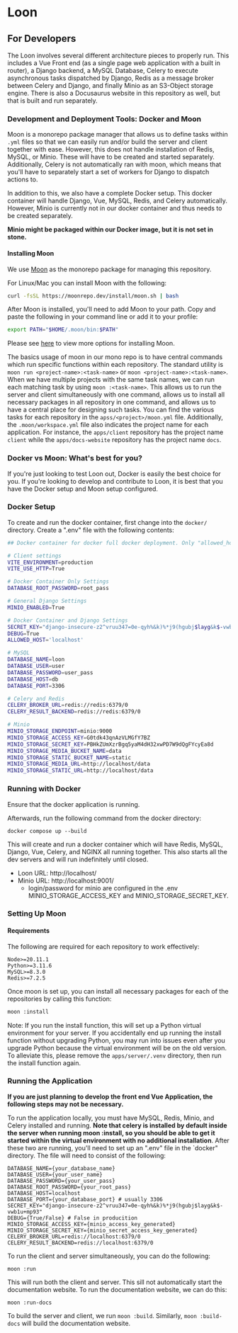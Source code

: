 # Loon

## For Developers

The Loon involves several different architecture pieces to properly run. This includes a Vue Front end (as a single page web application with a built in router), a Django backend, a MySQL Database, Celery to execute asynchronous tasks dispatched by Django, Redis as a message broker between Celery and Django, and finally Minio as an S3-Object storage engine. There is also a Docusaurus website in this repository as well, but that is built and run separately.

### Development and Deployment Tools: Docker and Moon

Moon is a monorepo package manager that allows us to define tasks within `.yml` files so that we can easily run and/or build the server and client together with ease. However, this does not handle installation of Redis, MySQL, or Minio. These will have to be created and started separately. Additionally, Celery is not automatically ran with moon, which means that you'll have to separately start a set of workers for Django to dispatch actions to.

In addition to this, we also have a complete Docker setup. This docker container will handle Django, Vue, MySQL, Redis, and Celery automatically. However, Minio is currently not in our docker container and thus needs to be created separately.

**Minio might be packaged within our Docker image, but it is not set in stone.**

#### Installing Moon

We use [Moon](https://moonrepo.dev/) as the monorepo package for managing this repository.

For Linux/Mac you can install Moon with the following:

```bash
curl -fsSL https://moonrepo.dev/install/moon.sh | bash
```

After Moon is installed, you'll need to add Moon to your path. Copy and paste the following in your command line or add it to your profile:

```bash
export PATH="$HOME/.moon/bin:$PATH"
```

Please see [here](https://moonrepo.dev/docs/install) to view more options for installing Moon.

The basics usage of moon in our mono repo is to have central commands which run specific functions within each repository. The standard utility is `moon run <project-name>:<task-name>` or `moon <project-name>:<task-name>`. When we have multiple projects with the same task names, we can run each matching task by using `moon :<task-name>`. This allows us to run the server and client simultaneously with one command, allows us to install all necessary packages in all repository in one command, and allows us to have a central place for designing such tasks. You can find the various tasks for each repository in the `apss/<project>/moon.yml` file. Additionally, the `.moon/workspace.yml` file also indicates the project name for each application. For instance, the `apps/client` repository has the project name `client` while the `apps/docs-website` repository has the project name `docs`.

### Docker vs Moon: What's best for you?

If you're just looking to test Loon out, Docker is easily the best choice for you. If you're looking to develop and contribute to Loon, it is best that you have the Docker setup and Moon setup configured.

### Docker Setup

To create and run the docker container, first change into the `docker/` directory. Create a ".env" file with the following contents:

```bash
## Docker container for docker full docker deployment. Only "allowed_host" needs to be changed when deploying on a non-local machine.

# Client settings
VITE_ENVIRONMENT=production
VITE_USE_HTTP=True

# Docker Container Only Settings
DATABASE_ROOT_PASSWORD=root_pass

# General Django Settings
MINIO_ENABLED=True

# Docker Container and Django Settings
SECRET_KEY="django-insecure-z2^vruu347=0e-qyh%&k)%*j9(hgubj$layg&k$-vwb1u+mp93"
DEBUG=True
ALLOWED_HOST='localhost'

# MySQL
DATABASE_NAME=loon
DATABASE_USER=user
DATABASE_PASSWORD=user_pass
DATABASE_HOST=db
DATABASE_PORT=3306

# Celery and Redis
CELERY_BROKER_URL=redis://redis:6379/0
CELERY_RESULT_BACKEND=redis://redis:6379/0

# Minio
MINIO_STORAGE_ENDPOINT=minio:9000
MINIO_STORAGE_ACCESS_KEY=G0tdk43qnAzVLMGfY7BZ
MINIO_STORAGE_SECRET_KEY=PBHkZUmXzrBgq5yaM4dH32xwPD7W9dQgFYcyEa8d
MINIO_STORAGE_MEDIA_BUCKET_NAME=data
MINIO_STORAGE_STATIC_BUCKET_NAME=static
MINIO_STORAGE_MEDIA_URL=http://localhost/data
MINIO_STORAGE_STATIC_URL=http://localhost/data
```

### Running with Docker

Ensure that the docker application is running.

Afterwards, run the following command from the docker directory:

`docker compose up --build`

This will create and run a docker container which will have Redis, MySQL, Django, Vue, Celery, and NGINX all running together.
This also starts all the dev servers and will run indefinitely until closed.

- Loon URL: http://localhost/
- Minio URL: http://localhost:9001/
  - login/password for minio are configured in the .env MINIO_STORAGE_ACCESS_KEY and MINIO_STORAGE_SECRET_KEY.


### Setting Up Moon

#### Requirements

The following are required for each repository to work effectively:

```
Node>=20.11.1
Python>=3.11.6
MySQL>=8.3.0
Redis>=7.2.5
```

Once moon is set up, you can install all necessary packages for each of the repositories by calling this function:

```bash
moon :install
```

Note: If you run the install function, this will set up a Python virtual environment for your server. If you accidentally end up running the install function without upgrading Python, you may run into issues even after you upgrade Python because the virtual environment will be on the old version. To alleviate this, please remove the `apps/server/.venv` directory, then run the install function again.

### Running the Application

**If you are just planning to develop the front end Vue Application, the following steps may not be necessary.**

To run the application locally, you must have MySQL, Redis, Minio, and Celery installed and running. **Note that celery is installed by default inside the server when running moon :install, so you should be able to get it started within the virtual environment with no additional installation**. After these two are running, you'll need to set up an ".env" file in the `docker" directory. The file will need to consist of the following:

```
DATABASE_NAME={your_database_name}
DATABASE_USER={your_user_name}
DATABASE_PASSWORD={your_user_pass}
DATABASE_ROOT_PASSWORD={your_root_pass}
DATABASE_HOST=localhost
DATABASE_PORT={your_database_port} # usually 3306
SECRET_KEY="django-insecure-z2^vruu347=0e-qyh%&k)%*j9(hgubj$layg&k$-vwb1u+mp93"
DEBUG={True/False} # False in producition
MINIO_STORAGE_ACCESS_KEY={minio_access_key_generated}
MINIO_STORAGE_SECRET_KEY={minio_secret_access_key_generated}
CELERY_BROKER_URL=redis://localhost:6379/0
CELERY_RESULT_BACKEND=redis://localhost:6379/0
```

To run the client and server simultaneously, you can do the following:

```
moon :run
```

This will run both the client and server. This sill not automatically start the documentation website. To run the documentation website, we can do this:

```
moon :run-docs
```

To build the server and client, we run `moon :build`. Similarly, `moon :build-docs` will build the documentation website.
